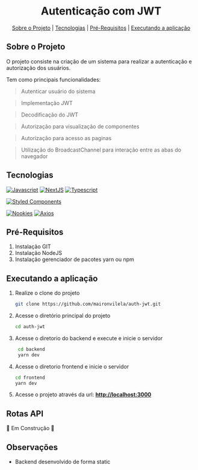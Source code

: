 <h1 align="center">
     Autenticação com JWT    
 </h1>
 <p align="center">
  <a href="#sobre-o-projeto">Sobre o Projeto</a> |
  <a href="#tecnologias">Tecnologias</a> | 
  <a href="#pré-requisitos">Pré-Requisitos</a> |
  <a href="#executando-a-aplicação">Executando a aplicação</a>     
 </p> 

## Sobre o Projeto
 O projeto consiste na criação de um sistema para realizar a autenticação e autorização dos usuários.

 Tem como principais funcionalidades:

 > Autenticar usuário do sistema

 > Implementação JWT 

 > Decodificação do JWT

 > Autorização para visualização de componentes

 > Autorização para acesso as paginas
 
 > Utilização do BroadcastChannel para interação entre as abas do navegador

## Tecnologias

[![Javascript](https://img.shields.io/badge/Code-Javascript-FFFF00?&logo=javascript&logoColor=FFFF00)](https://developer.mozilla.org/pt-BR/docs/Web/JavaScript) 
[![NextJS](https://img.shields.io/badge/Code-NextJS-000000?&logo=nextdotjs&logoColor=white)](https://nextjs.org)
[![Typescript](https://img.shields.io/badge/Code-Typescript-1E90FF?&logo=typescript)](https://www.typescriptlang.org)

[![Styled Components](https://img.shields.io/badge/Styles-Styled_Components-FF69B4?&logo=styled-components&logoColor=white)](https://styled-components.com/) 
 
[![Nookies](https://img.shields.io/badge/Nookies-v2.5.2-blue?&logo=gitbook&logoColor=white)](https://www.npmjs.com/package/nookies)
[![Axios](https://img.shields.io/badge/Axios-v0.24.0-blue?&logo=gitbook&logoColor=white)](https://www.npmjs.com/package/axios) 
## Pré-Requisitos
1. Instalação GIT
2. Instalação NodeJS
3. Instalação gerenciador de pacotes yarn ou npm
 
## Executando a aplicação

1. Realize o clone do projeto
    ```bash
    git clone https://github.com/maironvilela/auth-jwt.git
    ```
2. Acesse o diretório principal do projeto
    ```bash
    cd auth-jwt
    ``` 
3. Acesse o diretorio do backend e execute e inicie o servidor
     ```bash
      cd backend 
      yarn dev
      ```
4. Acesse o diretorio frontend e inicie o servidor
      ```bash
      cd frontend 
      yarn dev
      ```
5. Acesse o projeto através da url: [**http://localhost:3000**](http://localhost:3000) 


## Rotas API
 🚧 Em Construção 🚧

## Observações

- Backend desenvolvido de forma static
 

 
